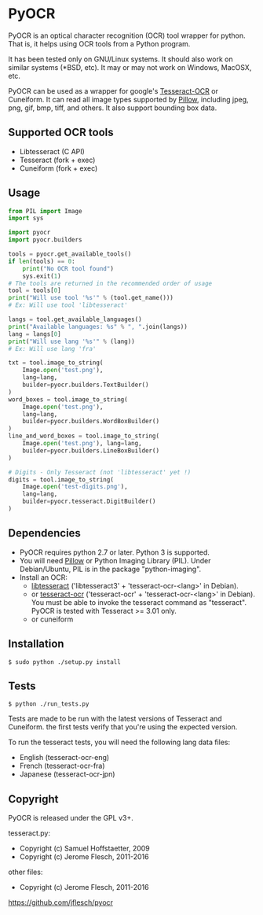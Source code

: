 # PyOCR

PyOCR is an optical character recognition (OCR) tool wrapper for python.
That is, it helps using OCR tools from a Python program.

It has been tested only on GNU/Linux systems. It should also work on similar
systems (*BSD, etc). It may or may not work on Windows, MacOSX, etc.

PyOCR can be used as a wrapper for google's
[Tesseract-OCR](http://code.google.com/p/tesseract-ocr/) or Cuneiform.
It can read all image types supported by
[Pillow](https://github.com/python-imaging/Pillow), including jpeg, png, gif,
bmp, tiff, and others. It also support bounding box data.


## Supported OCR tools

* Libtesseract (C API)
* Tesseract (fork + exec)
* Cuneiform (fork + exec)


## Usage
```Python
from PIL import Image
import sys

import pyocr
import pyocr.builders

tools = pyocr.get_available_tools()
if len(tools) == 0:
    print("No OCR tool found")
    sys.exit(1)
# The tools are returned in the recommended order of usage
tool = tools[0]
print("Will use tool '%s'" % (tool.get_name()))
# Ex: Will use tool 'libtesseract'

langs = tool.get_available_languages()
print("Available languages: %s" % ", ".join(langs))
lang = langs[0]
print("Will use lang '%s'" % (lang))
# Ex: Will use lang 'fra'

txt = tool.image_to_string(
    Image.open('test.png'),
    lang=lang,
    builder=pyocr.builders.TextBuilder()
)
word_boxes = tool.image_to_string(
    Image.open('test.png'),
    lang=lang,
    builder=pyocr.builders.WordBoxBuilder()
)
line_and_word_boxes = tool.image_to_string(
    Image.open('test.png'), lang=lang,
    builder=pyocr.builders.LineBoxBuilder()
)

# Digits - Only Tesseract (not 'libtesseract' yet !)
digits = tool.image_to_string(
    Image.open('test-digits.png'),
    lang=lang,
    builder=pyocr.tesseract.DigitBuilder()
)

```


## Dependencies

* PyOCR requires python 2.7 or later. Python 3 is supported.
* You will need [Pillow](https://github.com/python-imaging/Pillow)
  or Python Imaging Library (PIL). Under Debian/Ubuntu, PIL is in
  the package "python-imaging".
* Install an OCR:
  * [libtesseract](http://code.google.com/p/tesseract-ocr/)
    ('libtesseract3' + 'tesseract-ocr-&lt;lang&gt;' in Debian).
  * or [tesseract-ocr](http://code.google.com/p/tesseract-ocr/)
    ('tesseract-ocr' + 'tesseract-ocr-&lt;lang&gt;' in Debian).
    You must be able to invoke the tesseract command as "tesseract".
    PyOCR is tested with Tesseract >= 3.01 only.
  * or cuneiform


## Installation

    $ sudo python ./setup.py install


## Tests

    $ python ./run_tests.py

Tests are made to be run with the latest versions of Tesseract and Cuneiform.
the first tests verify that you're using the expected version.

To run the tesseract tests, you will need the following lang data files:
- English (tesseract-ocr-eng)
- French (tesseract-ocr-fra)
- Japanese (tesseract-ocr-jpn)


## Copyright

PyOCR is released under the GPL v3+.

tesseract.py:

* Copyright (c) Samuel Hoffstaetter, 2009
* Copyright (c) Jerome Flesch, 2011-2016

other files:

* Copyright (c) Jerome Flesch, 2011-2016

https://github.com/jflesch/pyocr
